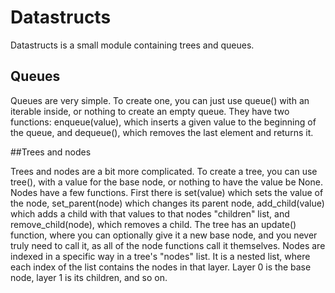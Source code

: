 # Datastructs

Datastructs is a small module containing trees and queues.

## Queues

Queues are very simple. To create one, you can just use queue() with an iterable inside, or nothing to create an empty queue. They have two
functions: enqueue(value), which inserts a given value to the beginning of the queue, and dequeue(), which removes the last element and
returns it.

##Trees and nodes

Trees and nodes are a bit more complicated. To create a tree, you can use tree(), with a value for the base node, or nothing to have the
value be None. Nodes have a few functions. First there is set(value) which sets the value of the node, set_parent(node) which changes
its parent node, add_child(value) which adds a child with that values to that nodes "children" list, and remove_child(node), which removes
a child. The tree has an update() function, where you can optionally give it a new base node, and you never truly need to call it, as all
of the node functions call it themselves. Nodes are indexed in a specific way in a tree's "nodes" list. It is a nested list, where each
index of the list contains the nodes in that layer. Layer 0 is the base node, layer 1 is its children, and so on.